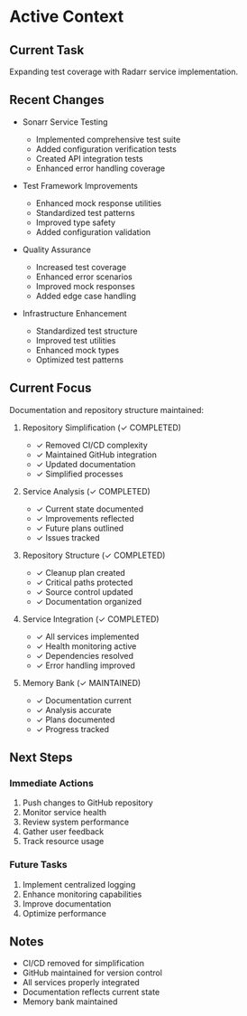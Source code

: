 # Active Context

## Current Task
Expanding test coverage with Radarr service implementation.

## Recent Changes
- Sonarr Service Testing
  * Implemented comprehensive test suite
  * Added configuration verification tests
  * Created API integration tests
  * Enhanced error handling coverage

- Test Framework Improvements
  * Enhanced mock response utilities
  * Standardized test patterns
  * Improved type safety
  * Added configuration validation

- Quality Assurance
  * Increased test coverage
  * Enhanced error scenarios
  * Improved mock responses
  * Added edge case handling

- Infrastructure Enhancement
  * Standardized test structure
  * Improved test utilities
  * Enhanced mock types
  * Optimized test patterns

## Current Focus
Documentation and repository structure maintained:

1. Repository Simplification (✓ COMPLETED)
   - ✓ Removed CI/CD complexity
   - ✓ Maintained GitHub integration
   - ✓ Updated documentation
   - ✓ Simplified processes

2. Service Analysis (✓ COMPLETED)
   - ✓ Current state documented
   - ✓ Improvements reflected
   - ✓ Future plans outlined
   - ✓ Issues tracked

3. Repository Structure (✓ COMPLETED)
   - ✓ Cleanup plan created
   - ✓ Critical paths protected
   - ✓ Source control updated
   - ✓ Documentation organized

4. Service Integration (✓ COMPLETED)
   - ✓ All services implemented
   - ✓ Health monitoring active
   - ✓ Dependencies resolved
   - ✓ Error handling improved

5. Memory Bank (✓ MAINTAINED)
   - ✓ Documentation current
   - ✓ Analysis accurate
   - ✓ Plans documented
   - ✓ Progress tracked

## Next Steps

### Immediate Actions
1. Push changes to GitHub repository
2. Monitor service health
3. Review system performance
4. Gather user feedback
5. Track resource usage

### Future Tasks
1. Implement centralized logging
2. Enhance monitoring capabilities
3. Improve documentation
4. Optimize performance

## Notes
- CI/CD removed for simplification
- GitHub maintained for version control
- All services properly integrated
- Documentation reflects current state
- Memory bank maintained